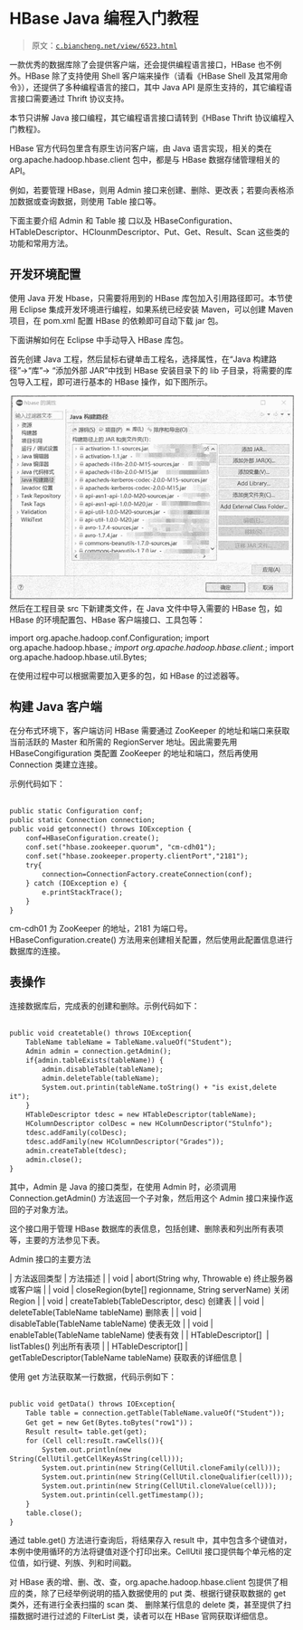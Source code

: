 # HBase Java 编程入门教程

> 原文：[`c.biancheng.net/view/6523.html`](http://c.biancheng.net/view/6523.html)

一款优秀的数据库除了会提供客户端，还会提供编程语言接口，HBase 也不例外。HBase 除了支持使用 Shell 客户端来操作（请看《HBase Shell 及其常用命令》），还提供了多种编程语言的接口，其中 Java API 是原生支持的，其它编程语言接口需要通过 Thrift 协议支持。

本节只讲解 Java 接口编程，其它编程语言接口请转到《HBase Thrift 协议编程入门教程》。

HBase 官方代码包里含有原生访问客户端，由 Java 语言实现，相关的类在 org.apache.hadoop.hbase.client 包中，都是与 HBase 数据存储管理相关的 API。

例如，若要管理 HBase，则用 Admin 接口来创建、删除、更改表；若要向表格添加数据或查询数据，则使用 Table 接口等。

下面主要介绍 Admin 和 Table 接 口以及 HBaseConfiguration、HTableDescriptor、HClounmDescriptor、Put、Get、Result、Scan 这些类的功能和常用方法。

## 开发环境配置

使用 Java 开发 Hbase，只需要将用到的 HBase 库包加入引用路径即可。本节使用 Eclipse 集成开发环境进行编程，如果系统已经安装 Maven，可以创建 Maven 项目，在 pom.xml 配置 HBase 的依赖即可自动下载 jar 包。

下面讲解如何在 Eclipse 中手动导入 HBase 库包。

首先创建 Java 工程，然后鼠标右键单击工程名，选择属性，在“Java 构建路径”→“库”→ “添加外部 JAR”中找到 HBase 安装目录下的 lib 子目录，将需要的库包导入工程，即可进行基本的 HBase 操作，如下图所示。

![](img/0b86886e8c64ac4ca05c303b8ee40d0d.png)然后在工程目录 src 下新建类文件，在 Java 文件中导入需要的 HBase 包，如 HBase 的环境配置包、HBase 客户端接口、工具包等：

import org.apache.hadoop.conf.Configuration;
import org.apache.hadoop.hbase.*;
import org.apache.hadoop.hbase.client.*;
import org.apache.hadoop.hbase.util.Bytes;

在使用过程中可以根据需要加入更多的包，如 HBase 的过滤器等。

## 构建 Java 客户端

在分布式环境下，客户端访问 HBase 需要通过 ZooKeeper 的地址和端口来获取当前活跃的 Master 和所需的 RegionServer 地址。因此需要先用 HBaseCongifiguration 类配置 ZooKeeper 的地址和端口，然后再使用 Connection 类建立连接。

示例代码如下：

```

public static Configuration conf;
public static Connection connection;
public void getconnect() throws IOException {
    conf=HBaseConfiguration.create();
    conf.set("hbase.zookeeper.quorum", "cm-cdh01");
    conf.set("hbase.zookeeper.property.clientPort","2181");
    try{
        connection=ConnectionFactory.createConnection(conf);
    } catch (IOException e) {
        e.printStackTrace();
    }
}
```

cm-cdh01 为 ZooKeeper 的地址，2181 为端口号。HBaseConfiguration.create() 方法用来创建相关配置，然后使用此配置信息进行数据库的连接。

## 表操作

连接数据库后，完成表的创建和删除。示例代码如下：

```

public void createtable() throws IOException{
    TableName tableName = TableName.valueOf("Student");
    Admin admin = connection.getAdmin();
    if{admin.tableExists(tableName)) {
        admin.disableTable(tableName);
        admin.deleteTable(tableName);
        System.out.printin(tableName.toString() + "is exist,delete it");
    }
    HTableDescriptor tdesc = new HTableDescriptor(tableName);
    HColumnDescriptor colDesc = new HColumnDescriptor("Stulnfo");
    tdesc.addFamily(colDesc);
    tdesc.addFamily(new HColumnDescriptor("Grades"));
    admin.createTable(tdesc);
    admin.close();
}
```

其中，Admin 是 Java 的接口类型，在使用 Admin 时，必须调用 Connection.getAdmin() 方法返回一个子对象，然后用这个 Admin 接口来操作返回的子对象方法。

这个接口用于管理 HBase 数据库的表信息，包括创建、删除表和列出所有表项等，主要的方法参见下表。

Admin 接口的主要方法

| 方法返回类型 | 方法描述 |
| void | abort(String why, Throwable e) 终止服务器或客户端 |
| void | closeRegion(byte[] regionname, String serverName) 关闭 Region |
| void | createTableb(TableDescriptor, desc) 创建表 |
| void | deleteTable(TableName tableName) 删除表 |
| void | disableTable(TableName tableName) 使表无效 |
| void | enableTable(TableName tableName) 使表有效 |
| HTableDescriptor[]  | listTables() 列出所有表项 |
| HTableDescriptor[] | getTableDescriptor(TableName tableName) 获取表的详细信息 |

使用 get 方法获取某一行数据，代码示例如下：

```

public void getData() throws IOException{
    Table table = connection.getTable(TableName.valueOf("Student"));
    Get get = new Get(Bytes.toBytes("row1"))；
    Result result= table.get(get);
    for (Cell cell:resuIt.rawCells()){
        System.out.println(new String(CellUtil.getCellKeyAsString(cell)));
        System.out.printin(new String(CellUtil.cloneFamily(cell)));
        System.out.printin(new String(CellUtil.cloneQualifier(cell)));
        System.out.printin(new String(CellUtil.cloneValue(cell)));
        System.out.printin(cell.getTimestamp());
    }
    table.close();
}
```

通过 table.get() 方法进行查询后，将结果存入 result 中，其中包含多个键值对，本例中使用循环的方法将键值对逐个打印出来。CellUtil 接口提供每个单元格的定位值，如行键、列族、列和时间戳。

对 HBase 表的增、删、改、查，org.apache.hadoop.hbase.client 包提供了相应的类，除了已经举例说明的插入数据使用的 put 类、根据行键获取数据的 get 类外，还有进行全表扫描的 scan 类、 删除某行信息的 delete 类，甚至提供了扫描数据时进行过滤的 FilterList 类，读者可以在 HBase 官网获取详细信息。
